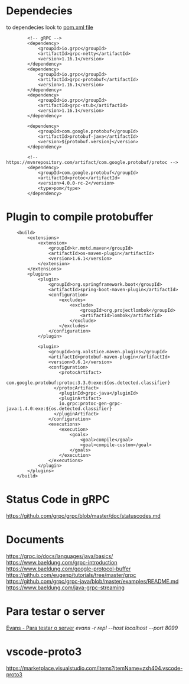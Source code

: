 # Dependecies    
to dependecies look to [pom.xml file]()
```
		<!-- gRPC -->
		<dependency>
			<groupId>io.grpc</groupId>
			<artifactId>grpc-netty</artifactId>
			<version>1.16.1</version>
		</dependency>
		<dependency>
			<groupId>io.grpc</groupId>
			<artifactId>grpc-protobuf</artifactId>
			<version>1.16.1</version>
		</dependency>
		<dependency>
			<groupId>io.grpc</groupId>
			<artifactId>grpc-stub</artifactId>
			<version>1.16.1</version>
		</dependency>

		<dependency>
			<groupId>com.google.protobuf</groupId>
			<artifactId>protobuf-java</artifactId>
			<version>${protobuf.version}</version>
		</dependency>

		<!-- https://mvnrepository.com/artifact/com.google.protobuf/protoc -->
		<dependency>
			<groupId>com.google.protobuf</groupId>
			<artifactId>protoc</artifactId>
			<version>4.0.0-rc-2</version>
			<type>pom</type>
		</dependency>

```

# Plugin to compile protobuffer
```
	<build>
		<extensions>
			<extension>
				<groupId>kr.motd.maven</groupId>
				<artifactId>os-maven-plugin</artifactId>
				<version>1.6.1</version>
			</extension>
		</extensions>
		<plugins>
			<plugin>
				<groupId>org.springframework.boot</groupId>
				<artifactId>spring-boot-maven-plugin</artifactId>
				<configuration>
					<excludes>
						<exclude>
							<groupId>org.projectlombok</groupId>
							<artifactId>lombok</artifactId>
						</exclude>
					</excludes>
				</configuration>
			</plugin>

			<plugin>
				<groupId>org.xolstice.maven.plugins</groupId>
				<artifactId>protobuf-maven-plugin</artifactId>
				<version>0.6.1</version>
				<configuration>
					<protocArtifact>
					com.google.protobuf:protoc:3.3.0:exe:${os.detected.classifier}
				  </protocArtifact>
					<pluginId>grpc-java</pluginId>
					<pluginArtifact>
					io.grpc:protoc-gen-grpc-java:1.4.0:exe:${os.detected.classifier}
				  </pluginArtifact>
				</configuration>
				<executions>
					<execution>
						<goals>
							<goal>compile</goal>
							<goal>compile-custom</goal>
						</goals>
					</execution>
				</executions>
			</plugin>
		</plugins>
	</build>
```

# Status Code in gRPC   
https://github.com/grpc/grpc/blob/master/doc/statuscodes.md   


# Documents  
https://grpc.io/docs/languages/java/basics/   
https://www.baeldung.com/grpc-introduction    
https://www.baeldung.com/google-protocol-buffer   
https://github.com/eugenp/tutorials/tree/master/grpc   
https://github.com/grpc/grpc-java/blob/master/examples/README.md   
https://www.baeldung.com/java-grpc-streaming   



# Para testar o server   
[Evans - Para testar o server](https://github.com/ktr0731/evans)
*evans -r repl --host localhost --port 8099*




# vscode-proto3
https://marketplace.visualstudio.com/items?itemName=zxh404.vscode-proto3

